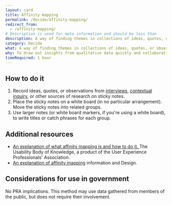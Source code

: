 ```yaml
---
layout: card
title: Affinity mapping
permalink: /decide/affinity-mapping/
redirect_from:
  - /affinity-mapping/
# Description is used for meta information and should be less than  
description: A way of finding themes in collections of ideas, quotes, or observations.
category: Decide
what: A way of finding themes in collections of ideas, quotes, or observations.
why: To draw out insights from qualitative data quickly and collaboratively.
timeRequired: 1 hour
---
```



## How to do it

1. Record ideas, quotes, or observations from <a href="{{site.baseurl}}/discover/stakeholder-and-user-interviews/" class="usa-link">interviews</a>, <a href="{{site.baseurl}}/discover/contextual-inquiry" class="usa-link">contextual inquiry</a>, or other sources of research on sticky notes.
1. Place the sticky notes on a white board (in no particular arrangement). Move the sticky notes into related groups.
1. Use larger notes (or white board markers, if you're using a white board), to write titles or catch phrases for each group.


<section class="method--section method--section--additional-resources" markdown="1">

## Additional resources

- <a href="http://www.usabilitybok.org/affinity-diagram" class="usa-link">
      An explanation of what affinity mapping is and how to do it.
    </a> The Usability Body of Knowledge, a product of the User Experience Professionals' Association.
- <a href="http://infodesign.com.au/usabilityresources/affinitydiagramming/" class="usa-link">An explanation of affinity mapping</a> information and Design.

</section>

<section class="method--section method--section--government-considerations" markdown="1" >

## Considerations for use in government

No PRA implications. This method may use data gathered from members of the public, but does not require their involvement.
</section>
